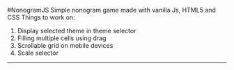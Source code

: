#NonogramJS
	Simple nonogram game made with vanilla Js, HTML5 and CSS
Things to work on:
1. Display selected theme in theme selector
2. Filling multiple cells using drag
3. Scrollable grid on mobile devices
4. Scale selector
------------

